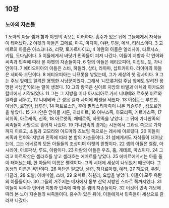 ## 10장
### 노아의 자손들
1 노아의 아들 셈과 함과 야펫의 족보는 이러하다. 홍수가 있은 뒤에 그들에게서 자식들이 태어났다.
2 야펫의 아들은 고메르, 마곡, 마다이, 야완, 투발, 메섹, 티라스이다.
3 고메르의 아들은 아스크나즈, 리팟, 토가르마이고,
4 야완의 아들은 엘리사아, 타르시스, 키팀, 도다님이다.
5 이들에게서 바닷가 민족들이 퍼져 나갔다. 이들이 지방과 각 언어와 씨족과 민족에 따라 본 야펫의 자손들이다.
6 함의 아들은 에티오피아, 이집트, 풋, 가나안이다.
7 에티오피아의 아들은 스바, 하윌라, 삽타, 라아마, 삽트카이다. 라아마의 아들은 세바와 드단이다.
8 에티오피아는 니므롯을 낳았는데, 그가 세상의 첫 장사이다.
9 그는 주님 앞에도 알려진 용맹한 사냥꾼이었다. 그래서 ‘니므롯처럼 주님 앞에도 알려진 용맹한 사냥꾼’이라는 말이 생겼다.
10 그의 왕국은 신아르 지방의 바벨과 에렉과 아카드와 칼네에서 시작되었다.
11 그는 그 지방을 떠나 아시리아로 가서 니네베와 르호봇 이르와 켈라를 세우고,
12 니네베와 큰 성읍 켈라 사이에 레센을 세웠다.
13 이집트는 루드인, 아남인, 르합인, 납투인,
14 파트로스인, 후에 필리스티아족이 나온 카슬루인, 캅토르인을 낳았다.
15 가나안은 맏아들 시돈, 히타이트,
16 여부스족, 아모리족, 기르가스족,
17 히위족, 아르케족, 신족,
18 아르왓족, 체메르족, 하맛족을 낳았다. 그 뒤에 가나안족의 씨족들이 사방으로 흩어져 나갔다.
19 가나안족의 경계는 시돈에서 그라르 쪽으로 가자까지 이르고, 소돔과 고모라와 아드마와 츠보임 쪽으로는 레사에 이르렀다.
20 이들이 씨족과 언어와 지방과 민족에 따라 본 함의 자손들이다.
21 셈에게서도 자식들이 태어났는데, 그는 에베르의 모든 아들들의 조상이며 야펫의 맏형이다.
22 셈의 아들은 엘람, 아시리아, 아르팍삿, 루드, 아람이다.
23 아람의 아들은 우츠, 훌, 게테르, 마스이다.
24 그리고 아르팍삿은 셀라흐를 낳고 셀라흐는 에베르를 낳았다.
25 에베르에게서는 아들 둘이 태어났는데, 한 아들의 이름은 펠렉이다. 그의 시대에 세상이 나뉘었기 때문이다. 그 동생의 이름은 욕탄이다.
26 욕탄은 알모닷, 셀렙, 하차르마웻, 예라,
27 하도람, 우잘, 디클라,
28 오발, 아비마엘, 스바,
29 오피르, 하윌라, 요밥을 낳았다. 이들이 모두 욕탄의 아들들이다.
30 그들의 거주지는 메사에서 동부 산악 지방인 스파르 쪽까지였다.
31 이들이 씨족과 언어와 지방과 민족에 따라 본 셈의 자손들이다.
32 이것이 민족 계보에 따라 본 노아 자손들의 씨족들이다. 홍수가 있은 뒤에, 이들에게서 민족들이 세상으로 갈라져 나갔다.
